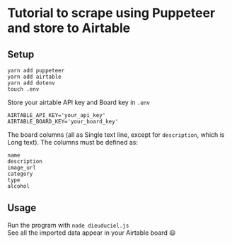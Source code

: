# Tutorial to scrape using Puppeteer and store to Airtable #

## Setup ##

```
yarn add puppeteer
yarn add airtable
yarn add dotenv
touch .env
```

Store your airtable API key and Board key in `.env`
```
AIRTABLE_API_KEY='your_api_key'
AIRTABLE_BOARD_KEY='your_board_key'
```

The board columns (all as Single text line, except for `description`, which is Long text).
The columns must be defined as:

```
name
description
image_url
category
type
alcohol
```
## Usage ##

Run the program with `node dieuduciel.js`\
See all the imported data appear in your Airtable board 😃
